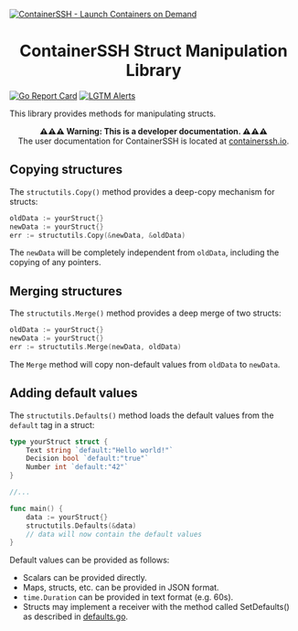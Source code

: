 [![ContainerSSH - Launch Containers on Demand](https://containerssh.github.io/images/logo-for-embedding.svg)](https://containerssh.github.io/)

<!--suppress HtmlDeprecatedAttribute -->
<h1 align="center">ContainerSSH Struct Manipulation Library</h1>

[![Go Report Card](https://goreportcard.com/badge/github.com/containerssh/structutils?style=for-the-badge)](https://goreportcard.com/report/github.com/containerssh/library-template)
[![LGTM Alerts](https://img.shields.io/lgtm/alerts/github/ContainerSSH/structutils?style=for-the-badge)](https://lgtm.com/projects/g/ContainerSSH/library-template/)

This library provides methods for manipulating structs.

<p align="center"><strong>⚠⚠⚠ Warning: This is a developer documentation. ⚠⚠⚠</strong><br />The user documentation for ContainerSSH is located at <a href="https://containerssh.io">containerssh.io</a>.</p>

## Copying structures

The `structutils.Copy()` method provides a deep-copy mechanism for structs:

```go
oldData := yourStruct{}
newData := yourStruct{}
err := structutils.Copy(&newData, &oldData)
```

The `newData` will be completely independent from `oldData`, including the copying of any pointers.

## Merging structures

The `structutils.Merge()` method provides a deep merge of two structs:

```go
oldData := yourStruct{}
newData := yourStruct{}
err := structutils.Merge(newData, oldData)
```

The `Merge` method will copy non-default values from `oldData` to `newData`.

## Adding default values

The `structutils.Defaults()` method loads the default values from the `default` tag in a struct:

```go
type yourStruct struct {
	Text string `default:"Hello world!"`
	Decision bool `default:"true"`
	Number int `default:"42"`
}

//...

func main() {
    data := yourStruct{}
    structutils.Defaults(&data)
    // data will now contain the default values
}
```

Default values can be provided as follows:

- Scalars can be provided directly.
- Maps, structs, etc. can be provided in JSON format.
- `time.Duration` can be provided in text format (e.g. 60s).
- Structs may implement a receiver with the method called SetDefaults() as described in [defaults.go](defaults.go).
